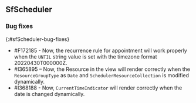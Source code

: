 ## SfScheduler

### Bug fixes
{:#sfScheduler-bug-fixes}

* \#F172185 - Now, the recurrence rule for appointment will work properly when the `UNTIL` string value is set with the timezone format 20220430T000000Z. 
* \#I365895 – Now, the Resource in the view will render correctly when the `ResourceGroupType` as `Date` and `SchedulerResourceCollection` is modified dynamically.
* \#I368188 - Now, `CurrentTimeIndicator` will render correctly when the date is changed dynamically.
